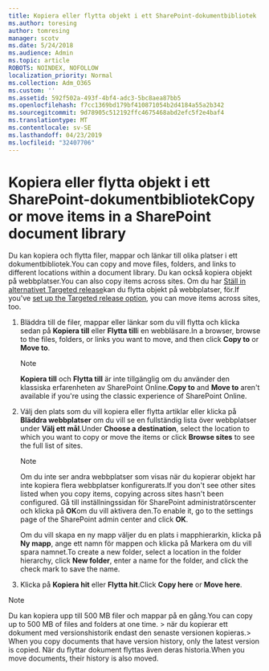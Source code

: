 ```yaml
---
title: Kopiera eller flytta objekt i ett SharePoint-dokumentbibliotek
ms.author: toresing
author: tomresing
manager: scotv
ms.date: 5/24/2018
ms.audience: Admin
ms.topic: article
ROBOTS: NOINDEX, NOFOLLOW
localization_priority: Normal
ms.collection: Adm_O365
ms.custom: ''
ms.assetid: 592f502a-493f-4bf4-adc3-5bc8aea87bb5
ms.openlocfilehash: f7cc1369bd179bf410871054b2d4184a55a2b342
ms.sourcegitcommit: 9d78905c512192ffc4675468abd2efc5f2e4baf4
ms.translationtype: MT
ms.contentlocale: sv-SE
ms.lasthandoff: 04/23/2019
ms.locfileid: "32407706"
---
```

# <a name="copy-or-move-items-in-a-sharepoint-document-library"></a><span data-ttu-id="7e358-102">Kopiera eller flytta objekt i ett SharePoint-dokumentbibliotek</span><span class="sxs-lookup"><span data-stu-id="7e358-102">Copy or move items in a SharePoint document library</span></span>

<span data-ttu-id="7e358-103">Du kan kopiera och flytta filer, mappar och länkar till olika platser i ett dokumentbibliotek.</span><span class="sxs-lookup"><span data-stu-id="7e358-103">You can copy and move files, folders, and links to different locations within a document library.</span></span> <span data-ttu-id="7e358-104">Du kan också kopiera objekt på webbplatser.</span><span class="sxs-lookup"><span data-stu-id="7e358-104">You can also copy items across sites.</span></span> <span data-ttu-id="7e358-105">Om du har [Ställ in alternativet Targeted release](https://go.microsoft.com/fwlink/?linkid=622980)kan du flytta objekt på webbplatser, för.</span><span class="sxs-lookup"><span data-stu-id="7e358-105">If you've [set up the Targeted release option](https://go.microsoft.com/fwlink/?linkid=622980), you can move items across sites, too.</span></span>
  
1. <span data-ttu-id="7e358-106">Bläddra till de filer, mappar eller länkar som du vill flytta och klicka sedan på **Kopiera till** eller **Flytta till**i en webbläsare.</span><span class="sxs-lookup"><span data-stu-id="7e358-106">In a browser, browse to the files, folders, or links you want to move, and then click **Copy to** or **Move to**.</span></span>
    
    > [!NOTE]
    > <span data-ttu-id="7e358-107">**Kopiera till** och **Flytta till** är inte tillgänglig om du använder den klassiska erfarenheten av SharePoint Online.</span><span class="sxs-lookup"><span data-stu-id="7e358-107">**Copy to** and **Move to** aren't available if you're using the classic experience of SharePoint Online.</span></span> 
  
2. <span data-ttu-id="7e358-108">Välj den plats som du vill kopiera eller flytta artiklar eller klicka på **Bläddra webbplatser** om du vill se en fullständig lista över webbplatser under **Välj ett mål**.</span><span class="sxs-lookup"><span data-stu-id="7e358-108">Under **Choose a destination**, select the location to which you want to copy or move the items or click **Browse sites** to see the full list of sites.</span></span> 
    
    > [!NOTE]
    > <span data-ttu-id="7e358-109">Om du inte ser andra webbplatser som visas när du kopierar objekt har inte kopiera flera webbplatser konfigurerats.</span><span class="sxs-lookup"><span data-stu-id="7e358-109">If you don't see other sites listed when you copy items, copying across sites hasn't been configured.</span></span> <span data-ttu-id="7e358-110">Gå till inställningssidan för SharePoint administratörscenter och klicka på **OK**om du vill aktivera den.</span><span class="sxs-lookup"><span data-stu-id="7e358-110">To enable it, go to the settings page of the SharePoint admin center and click **OK**.</span></span> 
  
    <span data-ttu-id="7e358-111">Om du vill skapa en ny mapp väljer du en plats i mapphierarkin, klicka på **Ny mapp**, ange ett namn för mappen och klicka på Markera om du vill spara namnet.</span><span class="sxs-lookup"><span data-stu-id="7e358-111">To create a new folder, select a location in the folder hierarchy, click **New folder**, enter a name for the folder, and click the check mark to save the name.</span></span>
    
3. <span data-ttu-id="7e358-112">Klicka på **Kopiera hit** eller **Flytta hit**.</span><span class="sxs-lookup"><span data-stu-id="7e358-112">Click **Copy here** or **Move here**.</span></span>
    
> [!NOTE]
>  <span data-ttu-id="7e358-113">Du kan kopiera upp till 500 MB filer och mappar på en gång.</span><span class="sxs-lookup"><span data-stu-id="7e358-113">You can copy up to 500 MB of files and folders at one time.</span></span> <span data-ttu-id="7e358-114">> när du kopierar ett dokument med versionshistorik endast den senaste versionen kopieras.</span><span class="sxs-lookup"><span data-stu-id="7e358-114">>  When you copy documents that have version history, only the latest version is copied.</span></span> <span data-ttu-id="7e358-115">När du flyttar dokument flyttas även deras historia.</span><span class="sxs-lookup"><span data-stu-id="7e358-115">When you move documents, their history is also moved.</span></span> 
  

